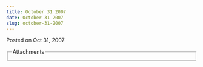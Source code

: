 ```yaml
---
title: October 31 2007
date: October 31 2007
slug: october-31-2007
---
```





<span class="date">Posted on Oct 31, 2007    </span>
<fieldset class="fieldgroup group-attachments">
<legend>Attachments</legend>
<div class="field field-type-emvideo field-field-attach-video">
<div class="field-items">
<div class="field-item odd">
<div class="emvideo emvideo-video emvideo-"/>
</div>
</div>
</div>
</fieldset>





